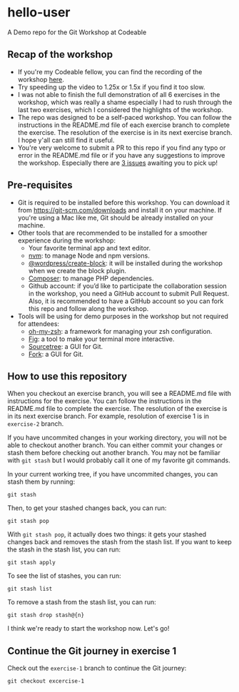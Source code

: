 # hello-user
A Demo repo for the Git Workshop at Codeable

## Recap of the workshop
- If you're my Codeable fellow, you can find the recording of the workshop [here](https://learn.codeable.io/skills-chat/fundamentals-of-git-and-how-to-improve-their-software-development/).
- Try speeding up the video to 1.25x or 1.5x if you find it too slow.
- I was not able to finish the full demonstration of all 6 exercises in the workshop, which was really a shame especially I had to rush through the last two exercises, which I considered the highlights of the workshop.
- The repo was designed to be a self-paced workshop. You can follow the instructions in the README.md file of each exercise branch to complete the exercise. The resolution of the exercise is in its next exercise branch. I hope y'all can still find it useful.
- You're very welcome to submit a PR to this repo if you find any typo or error in the README.md file or if you have any suggestions to improve the workshop. Especially there are [3 issues](https://github.com/yoren/hello-user/issues) awaiting you to pick up! 

## Pre-requisites
- Git is required to be installed before this workshop. You can download it from https://git-scm.com/downloads and install it on your machine. If you're using a Mac like me, Git should be already installed on your machine.
- Other tools that are recommended to be installed for a smoother experience during the workshop:
    - Your favorite terminal app and text editor.
    - [nvm](https://github.com/nvm-sh/nvm): to manage Node and npm versions.
    - [@wordpress/create-block](https://developer.wordpress.org/block-editor/reference-guides/packages/packages-create-block/): it will be installed during the workshop when we create the block plugin.
    - [Composer](https://getcomposer.org/doc/00-intro.md#installation-linux-unix-macos): to manage PHP dependencies.
    - Github account: if you’d like to participate the collaboration session in the workshop, you need a GitHub account to submit Pull Request. Also, it is recommended to have a GitHub account so you can fork this repo and follow along the workshop.
- Tools will be using for demo purposes in the workshop but not required for attendees:
    - [oh-my-zsh](https://ohmyz.sh/): a framework for managing your zsh configuration.
    - [Fig](http://fig.io): a tool to make your terminal more interactive.
    - [Sourcetree](https://www.sourcetreeapp.com/): a GUI for Git.
    - [Fork](https://fork.dev/): a GUI for Git.

## How to use this repository
When you checkout an exercise branch, you will see a README.md file with instructions for the exercise. You can follow the instructions in the README.md file to complete the exercise. The resolution of the exercise is in its next exercise branch. For example, resolution of exercise 1 is in `exercise-2` branch.

If you have uncommited changes in your working directory, you will not be able to checkout another branch. You can either commit your changes or stash them before checking out another branch. You may not be familiar with `git stash` but I would probably call it one of my favorite git commands.

In your current working tree, if you have uncommited changes, you can stash them by running:
```shell
git stash
```

Then, to get your stashed changes back, you can run:
```shell
git stash pop
```

With `git stash pop`, it actually does two things: it gets your stashed changes back and removes the stash from the stash list. If you want to keep the stash in the stash list, you can run:
```shell
git stash apply
```

To see the list of stashes, you can run:
```shell
git stash list
```

To remove a stash from the stash list, you can run:
```shell
git stash drop stash@{n}
```

I think we're ready to start the workshop now. Let's go!

## Continue the Git journey in exercise 1
Check out the `exercise-1` branch to continue the Git journey:
```shell
git checkout excercise-1
```
